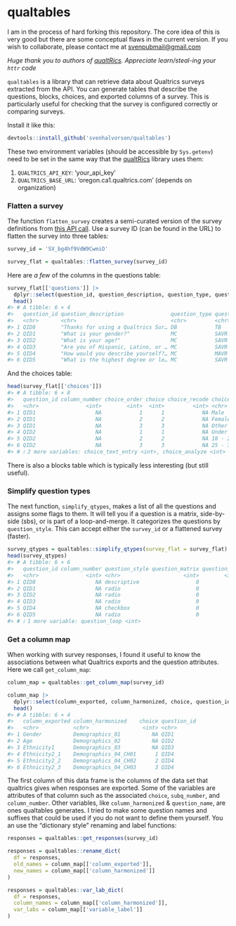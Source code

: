 
# qualtables
I am in the process of hard forking this repository. The core idea of this is very good but there are some conceptual flaws in the current version. If you wish to collaborate, please contact me at <svenpubmail@gmail.com>

*Huge thank you to authors of
[qualtRics](https://github.com/ropensci/qualtRics). Appreciate
learn/steal-ing your `httr` code*

`qualtables` is a library that can retrieve data about Qualtrics surveys
extracted from the API. You can generate tables that describe the
questions, blocks, choices, and exported columns of a survey. This is
particularly useful for checking that the survey is configured correctly
or comparing surveys.

Install it like this:

``` r
devtools::install_github('svenhalvorson/qualtables')
```

These two environment variables (should be accessible by `Sys.getenv`)
need to be set in the same way that the
[qualtRics](https://github.com/ropensci/qualtRics) library uses them:

1.  `QUALTRICS_API_KEY`: ‘your_api_key’
2.  `QUALTRICS_BASE_URL`: ‘oregon.ca1.qualtrics.com’ (depends on
    organization)

### Flatten a survey

The function `flatten_survey` creates a semi-curated version of the
survey definitions from [this API
call](https://api.qualtrics.com/9d0928392673d-get-survey). Use a survey
ID (can be found in the URL) to flatten the survey into three tables:

``` r
survey_id = 'SV_bg4hf9VdW9CwmiO'

survey_flat = qualtables::flatten_survey(survey_id)
```

Here are *a few* of the columns in the questions table:

``` r
survey_flat[['questions']] |> 
  dplyr::select(question_id, question_description, question_type, question_selector) |>
  head()
#> # A tibble: 6 × 4
#>   question_id question_description               question_type question_selector
#>   <chr>       <chr>                              <chr>         <chr>            
#> 1 QID8        "Thanks for using a Qualtrics Sur… DB            TB               
#> 2 QID1        "What is your gender?"             MC            SAVR             
#> 3 QID2        "What is your age?"                MC            SAVR             
#> 4 QID3        "Are you of Hispanic, Latino, or … MC            SAVR             
#> 5 QID4        "How would you describe yourself?… MC            MAVR             
#> 6 QID5        "What is the highest degree or le… MC            SAVR
```

And the choices table:

``` r
head(survey_flat[['choices']])
#> # A tibble: 6 × 8
#>   question_id column_number choice_order choice choice_recode choice_description
#>   <chr>               <int>        <int>  <int>         <int> <chr>             
#> 1 QID1                   NA            1      1            NA Male              
#> 2 QID1                   NA            2      2            NA Female            
#> 3 QID1                   NA            3      3            NA Other             
#> 4 QID2                   NA            1      1            NA Under 18          
#> 5 QID2                   NA            2      2            NA 18 - 24           
#> 6 QID2                   NA            3      3            NA 25 - 34           
#> # ℹ 2 more variables: choice_text_entry <int>, choice_analyze <int>
```

There is also a blocks table which is typically less interesting (but
still useful).

### Simplify question types

The next function, `simplify_qtypes`, makes a list of all the questions
and assigns some flags to them. It will tell you if a question is a
matrix, side-by-side (sbs), or is part of a loop-and-merge. It
categorizes the questions by `question_style`. This can accept either
the `survey_id` or a flattened survey (faster).

``` r
survey_qtypes = qualtables::simplify_qtypes(survey_flat = survey_flat)
head(survey_qtypes)
#> # A tibble: 6 × 6
#>   question_id column_number question_style question_matrix question_sbs
#>   <chr>               <int> <chr>                    <int>        <int>
#> 1 QID8                   NA descriptive                  0            0
#> 2 QID1                   NA radio                        0            0
#> 3 QID2                   NA radio                        0            0
#> 4 QID3                   NA radio                        0            0
#> 5 QID4                   NA checkbox                     0            0
#> 6 QID5                   NA radio                        0            0
#> # ℹ 1 more variable: question_loop <int>
```

### Get a column map

When working with survey responses, I found it useful to know the
associations between what Qualtrics exports and the question attributes.
Here we call `get_column_map`:

``` r
column_map = qualtables::get_column_map(survey_id)

column_map |>
  dplyr::select(column_exported, column_harmonized, choice, question_id) |>
  head()
#> # A tibble: 6 × 4
#>   column_exported column_harmonized    choice question_id
#>   <chr>           <chr>                 <int> <chr>      
#> 1 Gender          Demographics_01          NA QID1       
#> 2 Age             Demographics_02          NA QID2       
#> 3 Ethnicity1      Demographics_03          NA QID3       
#> 4 Ethnicity2_1    Demographics_04_CH01      1 QID4       
#> 5 Ethnicity2_2    Demographics_04_CH02      2 QID4       
#> 6 Ethnicity2_3    Demographics_04_CH03      3 QID4
```

The first column of this data frame is the columns of the data set that
qualtrics gives when responses are exported. Some of the variables are
attributes of that column such as the associated `choice`,
`subq_number`, and `column_number`. Other variables, like
`column_harmonized` & `question_name`, are ones qualtables generates. I
tried to make some question names and suffixes that could be used if you
do not want to define them yourself. You an use the “dictionary style”
renaming and label functions:

``` r
responses = qualtables::get_responses(survey_id)

responses = qualtables::rename_dict(
  df = responses,
  old_names = column_map[['column_exported']],
  new_names = column_map[['column_harmonized']]
)

responses = qualtables::var_lab_dict(
  df = responses,
  column_names = column_map[['column_harmonized']],
  var_labs = column_map[['variable_label']]
)
```

